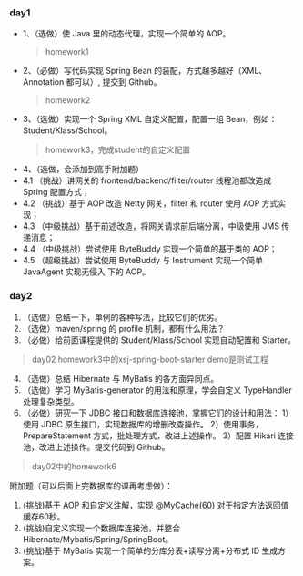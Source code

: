 ### day1
- 1、（选做）使 Java 里的动态代理，实现一个简单的 AOP。
  > homework1
- 2、（必做）写代码实现 Spring Bean 的装配，方式越多越好（XML、Annotation 都可以）,
提交到 Github。
  > homework2
- 3、（选做）实现一个 Spring XML 自定义配置，配置一组 Bean，例如：
Student/Klass/School。 
  > homework3，完成student的自定义配置
- 4、（选做，会添加到高手附加题）
- 4.1 （挑战）讲网关的 frontend/backend/filter/router 线程池都改造成 Spring 配置方式；
- 4.2 （挑战）基于 AOP 改造 Netty 网关，filter 和 router 使用 AOP 方式实现；
- 4.3 （中级挑战）基于前述改造，将网关请求前后端分离，中级使用 JMS 传递消息；
- 4.4 （中级挑战）尝试使用 ByteBuddy 实现一个简单的基于类的 AOP；
- 4.5 （超级挑战）尝试使用 ByteBuddy 与 Instrument 实现一个简单 JavaAgent 实现无侵入
下的 AOP。
  
### day2
1. （选做）总结一下，单例的各种写法，比较它们的优劣。
2. （选做）maven/spring 的 profile 机制，都有什么用法？
3. （必做）给前面课程提供的 Student/Klass/School 实现自动配置和 Starter。
> day02 homework3中的xsj-spring-boot-starter
> demo是测试工程
4. （选做）总结 Hibernate 与 MyBatis 的各方面异同点。
5. （选做）学习 MyBatis-generator 的用法和原理，学会自定义 TypeHandler 处理复杂类型。
6. （必做）研究一下 JDBC 接口和数据库连接池，掌握它们的设计和用法：
   1）使用 JDBC 原生接口，实现数据库的增删改查操作。
   2）使用事务，PrepareStatement 方式，批处理方式，改进上述操作。
   3）配置 Hikari 连接池，改进上述操作。提交代码到 Github。
> day02中的homework6

附加题（可以后面上完数据库的课再考虑做）：
1. (挑战)基于 AOP 和自定义注解，实现 @MyCache(60) 对于指定方法返回值缓存60秒。
2. (挑战)自定义实现一个数据库连接池，并整合 Hibernate/Mybatis/Spring/SpringBoot。
3. (挑战)基于 MyBatis 实现一个简单的分库分表+读写分离+分布式 ID 生成方案。